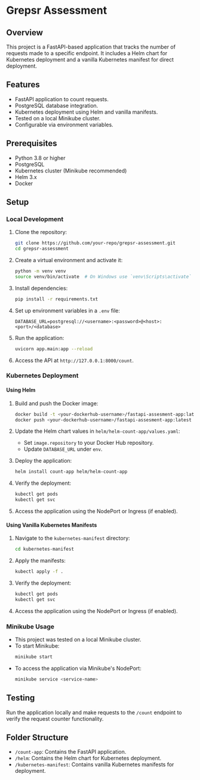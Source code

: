 # Grepsr Assessment

## Overview
This project is a FastAPI-based application that tracks the number of requests made to a specific endpoint. It includes a Helm chart for Kubernetes deployment and a vanilla Kubernetes manifest for direct deployment.

## Features
- FastAPI application to count requests.
- PostgreSQL database integration.
- Kubernetes deployment using Helm and vanilla manifests.
- Tested on a local Minikube cluster.
- Configurable via environment variables.

## Prerequisites
- Python 3.8 or higher
- PostgreSQL
- Kubernetes cluster (Minikube recommended)
- Helm 3.x
- Docker

## Setup

### Local Development
1. Clone the repository:
   ```bash
   git clone https://github.com/your-repo/grepsr-assessment.git
   cd grepsr-assessment
   ```

2. Create a virtual environment and activate it:
   ```bash
   python -m venv venv
   source venv/bin/activate  # On Windows use `venv\Scripts\activate`
   ```

3. Install dependencies:
   ```bash
   pip install -r requirements.txt
   ```

4. Set up environment variables in a `.env` file:
   ```env
   DATABASE_URL=postgresql://<username>:<password>@<host>:<port>/<database>
   ```

5. Run the application:
   ```bash
   uvicorn app.main:app --reload
   ```

6. Access the API at `http://127.0.0.1:8000/count`.

### Kubernetes Deployment

#### Using Helm
1. Build and push the Docker image:
   ```bash
   docker build -t <your-dockerhub-username>/fastapi-assesment-app:latest .
   docker push <your-dockerhub-username>/fastapi-assesment-app:latest
   ```

2. Update the Helm chart values in `helm/helm-count-app/values.yaml`:
   - Set `image.repository` to your Docker Hub repository.
   - Update `DATABASE_URL` under `env`.

3. Deploy the application:
   ```bash
   helm install count-app helm/helm-count-app
   ```

4. Verify the deployment:
   ```bash
   kubectl get pods
   kubectl get svc
   ```

5. Access the application using the NodePort or Ingress (if enabled).

#### Using Vanilla Kubernetes Manifests
1. Navigate to the `kubernetes-manifest` directory:
   ```bash
   cd kubernetes-manifest
   ```

2. Apply the manifests:
   ```bash
   kubectl apply -f .
   ```

3. Verify the deployment:
   ```bash
   kubectl get pods
   kubectl get svc
   ```

4. Access the application using the NodePort or Ingress (if enabled).

### Minikube Usage
- This project was tested on a local Minikube cluster.
- To start Minikube:
  ```bash
  minikube start
  ```
- To access the application via Minikube's NodePort:
  ```bash
  minikube service <service-name>
  ```

## Testing
Run the application locally and make requests to the `/count` endpoint to verify the request counter functionality.

## Folder Structure
- `/count-app`: Contains the FastAPI application.
- `/helm`: Contains the Helm chart for Kubernetes deployment.
- `/kubernetes-manifest`: Contains vanilla Kubernetes manifests for deployment.
